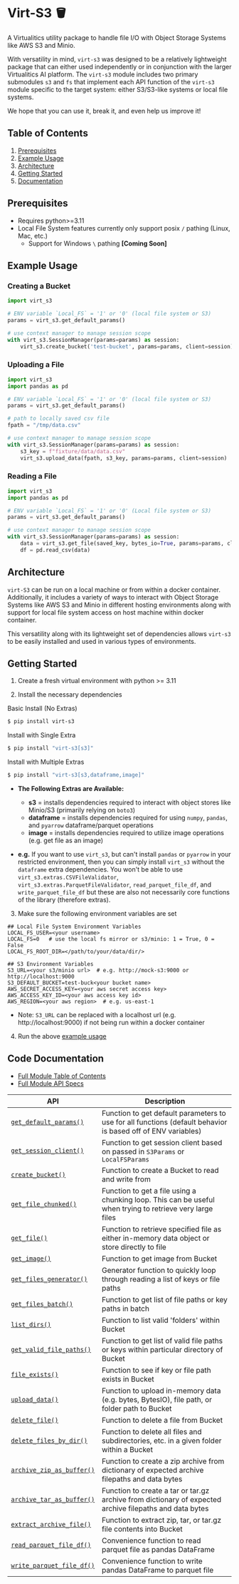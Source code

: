 # Virt-S3 🪣

A Virtualitics utility package to handle file I/O with Object Storage Systems like AWS S3 and Minio. 

With versatility in mind, `virt-s3` was designed to be a relatively lightweight package that can either used independently or in conjunction with the larger Virtualitics AI platform. The `virt-s3` module includes two primary submodules `s3` and `fs` that implement each API function of the `virt-s3` module specific to the target system: either S3/S3-like systems or local file systems.

We hope that you can use it, break it, and even help us improve it!

## Table of Contents
1. [Prerequisites](#Prerequisites)
2. [Example Usage](#Example-Usage)
3. [Architecture](#Architecture)
4. [Getting Started](#Getting-Started)
5. [Documentation](#Code-Documentation)


## Prerequisites
- Requires python>=3.11
- Local File System features currently only support posix `/` pathing (Linux, Mac, etc.)
    * Support for Windows `\` pathing **[Coming Soon]**


## Example Usage

### Creating a Bucket
```python
import virt_s3

# ENV variable `Local_FS` = '1' or '0' (local file system or S3)
params = virt_s3.get_default_params()

# use context manager to manage session scope
with virt_s3.SessionManager(params=params) as session:
    virt_s3.create_bucket('test-bucket', params=params, client=session)
```

### Uploading a File
```python
import virt_s3
import pandas as pd

# ENV variable `Local_FS` = '1' or '0' (local file system or S3)
params = virt_s3.get_default_params()

# path to locally saved csv file
fpath = "/tmp/data.csv"

# use context manager to manage session scope
with virt_s3.SessionManager(params=params) as session:
    s3_key = f"fixture/data/data.csv"
    virt_s3.upload_data(fpath, s3_key, params=params, client=session)
```

### Reading a File
```python
import virt_s3
import pandas as pd

# ENV variable `Local_FS` = '1' or '0' (Local file system or S3)
params = virt_s3.get_default_params()

# use context manager to manage session scope
with virt_s3.SessionManager(params=params) as session:
    data = virt_s3.get_file(saved_key, bytes_io=True, params=params, client=session)
    df = pd.read_csv(data)
```

## Architecture

`virt-S3` can be run on a local machine or from within a docker container. Additionally, it includes a variety of ways to interact with Object Storage Systems like AWS S3 and Minio in different hosting environments along with support for local file system access on host machine within docker container.

This versatility along with its lightweight set of dependencies allows `virt-s3` to be easily installed and used in various types of environments.


## Getting Started
1. Create a fresh virtual environment with python >= 3.11

2. Install the necessary dependencies

Basic Install (No Extras)
```bash
$ pip install virt-s3
```

Install with Single Extra
```bash
$ pip install "virt-s3[s3]"
```

Install with Multiple Extras
```bash
$ pip install "virt-s3[s3,dataframe,image]"
```

- **The Following Extras are Available:**
    * **s3** = installs dependencies required to interact with object stores like Minio/S3 (primarily relying on `boto3`)
    * **dataframe** = installs dependencies required for using `numpy`, `pandas`, and `pyarrow` dataframe/parquet operations
    * **image** = installs dependencies required to utilize image operations (e.g. get file as an image)

- **e.g.** If you want to use `virt_s3`, but can't install `pandas` or `pyarrow` in your restricted environment, then you can simply install `virt_s3` without the `dataframe` extra dependencies. You won't be able to use `virt_s3.extras.CSVFileValidator`, `virt_s3.extras.ParquetFileValidator`, `read_parquet_file_df`, and `write_parquet_file_df` but these are also not necessarily core functions of the library (therefore extras).

3. Make sure the following environment variables are set

```.env
## Local File System Environment Variables
LOCAL_FS_USER=<your username>
LOCAL_FS=0   # use the local fs mirror or s3/minio: 1 = True, 0 = False
LOCAL_FS_ROOT_DIR=</path/to/your/data/dir/>

## S3 Environment Variables
S3_URL=<your s3/minio url>  # e.g. http://mock-s3:9000 or http://localhost:9000
S3_DEFAULT_BUCKET=test-buck<your bucket name>
AWS_SECRET_ACCESS_KEY=<your aws secret access key>
AWS_ACCESS_KEY_ID=<your aws access key id>
AWS_REGION=<your aws region>  # e.g. us-east-1
```

- Note: `S3_URL` can be replaced with a localhost url (e.g. http://localhost:9000) if not being run within a docker container

4. Run the above [example usage](#Example-Usage)

## Code Documentation

- [Full Module Table of Contents](modules.md)
- [Full Module API Specs](virt_s3.md)

| API |  Description  |
|-----|---------------|
|[`get_default_params()`](virt_s3.md#virt_s3get_default_params)| Function to get default parameters to use for all functions (default behavior is based off of ENV variables) |
|[`get_session_client()`](virt_s3.md#virt_s3get_session_client)| Function to get session client based on passed in `S3Params` or `LocalFSParams`|
|[`create_bucket()`](virt_s3.md#virt_s3create_bucket)| Function to create a Bucket to read and write from |
|[`get_file_chunked()`](virt_s3.md#virt_s3get_file_chunked)| Function to get a file using a chunking loop. This can be useful when trying to retrieve very large files |
|[`get_file()`](virt_s3.md#virt_s3get_file)| Function to retrieve specified file as either in-memory data object or store directly to file |
|[`get_image()`](virt_s3.md#virt_s3get_image)| Function to get image from Bucket |
|[`get_files_generator()`](virt_s3.md#virt_s3get_files_generator)| Generator function to quickly loop through reading a list of keys or file paths |
|[`get_files_batch()`](virt_s3.md#virt_s3get_files_batch)| Function to get list of file paths or key paths in batch |
|[`list_dirs()`](virt_s3.md#virt_s3list_dirs)| Function to list valid 'folders' within Bucket |
|[`get_valid_file_paths()`](virt_s3.md#virt_s3get_valid_file_paths)| Function to get list of valid file paths or keys within particular directory of Bucket |
|[`file_exists()`](virt_s3.md#virt_s3file_exists)| Function to see if key or file path exists in Bucket |
|[`upload_data()`](virt_s3.md#virt_s3upload_data)| Function to upload in-memory data (e.g. bytes, BytesIO), file path, or folder path to Bucket |
|[`delete_file()`](virt_s3.md#virt_s3delete_file)| Function to delete a file from Bucket |
|[`delete_files_by_dir()`](virt_s3.md#virt_s3delete_files_by_dir)| Function to delete all files and subdirectories, etc. in a given folder within a Bucket |
|[`archive_zip_as_buffer()`](virt_s3.md#virt_s3archive_zip_as_buffer)| Function to create a zip archive from dictionary of expected archive filepaths and data bytes|
|[`archive_tar_as_buffer()`](virt_s3.md#virt_s3archive_tar_as_buffer)| Function to create a tar or tar.gz archive from dictionary of expected archive filepaths and data bytes|
|[`extract_archive_file()`](virt_s3.md#virt_s3extract_archive_file) | Function to extract zip, tar, or tar.gz file contents into Bucket |
|[`read_parquet_file_df()`](virt_s3.md#virt_s3read_parquet_file_df)| Convenience function to read parquet file as pandas DataFrame |
|[`write_parquet_file_df()`](virt_s3.md#virt_s3write_parquet_file_df)| Convenience function to write pandas DataFrame to parquet file |

